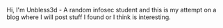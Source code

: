 Hi, I'm Unbless3d - A random infosec student and this is my attempt on a blog where I will post stuff I found or I think is interesting. 


